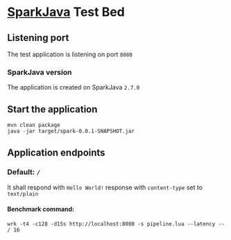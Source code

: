 # [SparkJava](http://sparkjava.com) Test Bed

## Listening port

The test application is listening on port `8080`

### SparkJava version

The application is created on SparkJava `2.7.0`

## Start the application

```
mvn clean package
java -jar target/spark-0.0.1-SNAPSHOT.jar
```

## Application endpoints

### Default: `/`

It shall respond with `Hello World!` response with `content-type` set to `text/plain`

#### Benchmark command:

```
wrk -t4 -c128 -d15s http://localhost:8080 -s pipeline.lua --latency -- / 16
```
